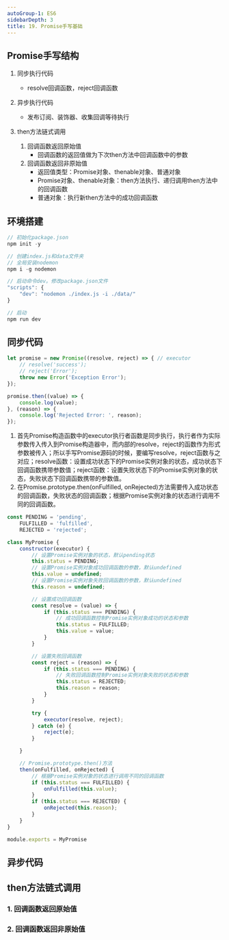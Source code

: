 ```yaml
---
autoGroup-1: ES6
sidebarDepth: 3
title: 19. Promise手写基础
---
```


## Promise手写结构
1. 同步执行代码
   - resolve回调函数，reject回调函数

2. 异步执行代码
   - 发布订阅、装饰器、收集回调等待执行

3. then方法链式调用
   1. 回调函数返回原始值
        * 回调函数的返回值做为下次then方法中回调函数中的参数
   2. 回调函数返回非原始值
        * 返回值类型：Promise对象、thenable对象、普通对象
        * Promise对象、thenable对象：then方法执行、递归调用then方法中的回调函数
        * 普通对象：执行新then方法中的成功回调函数

## 环境搭建
```js
// 初始化package.json
npm init -y

// 创建index.js和data文件夹
// 全局安装nodemon
npm i -g nodemon

// 启动命令dev。修改package.json文件
"scripts": {
    "dev": "nodemon ./index.js -i ./data/"
}

// 启动
npm run dev
```



## 同步代码
```javascript
let promise = new Promise((resolve, reject) => { // executor
    // resolve('success');
    // reject('Error');
    throw new Error('Exception Error');
});

promise.then((value) => {
    console.log(value);
}, (reason) => {
    console.log('Rejected Error: ', reason);
});
```
1. 首先Promise构造函数中的executor执行者函数是同步执行，执行者作为实际参数传入传入到Promise构造器中，而内部的resolve，reject的函数作为形式参数被传入；所以手写Promise源码的时候，要编写resolve，reject函数与之对应；resolve函数：设置成功状态下的Promise实例对象的状态，成功状态下回调函数携带参数值；reject函数：设置失败状态下的Promise实例对象的状态，失败状态下回调函数携带的参数值。
2. 在Promise.prototype.then(onFulfilled, onRejected)方法需要传入成功状态的回调函数，失败状态的回调函数；根据Promise实例对象的状态进行调用不同的回调函数。
```javascript
const PENDING = 'pending',
    FULFILLED = 'fulfilled',
    REJECTED = 'rejected';

class MyPromise {
    constructor(executor) {
        // 设置Promise实例对象的状态，默认pending状态
        this.status = PENDING;
        // 设置Promise实例对象成功回调函数的参数，默认undefined
        this.value = undefined;
        // 设置Promise实例对象失败回调函数的参数，默认undefined
        this.reason = undefined;

        // 设置成功回调函数
        const resolve = (value) => {
            if (this.status === PENDING) {
                // 成功回调函数控制Promise实例对象成功的状态和参数
                this.status = FULFILLED;
                this.value = value;
            }
        }

        // 设置失败回调函数
        const reject = (reason) => {
            if (this.status === PENDING) {
                // 失败回调函数控制Promise实例对象失败的状态和参数
                this.status = REJECTED;
                this.reason = reason;
            }
        }

        try {
            executor(resolve, reject);
        } catch (e) {
            reject(e);
        }

    }

    // Promise.prototype.then()方法
    then(onFulfilled, onRejected) {
        // 根据Promise实例对象的状态进行调用不同的回调函数
        if (this.status === FULFILLED) {
            onFulfilled(this.value);
        }
        if (this.status === REJECTED) {
            onRejected(this.reason);
        }
    }
}

module.exports = MyPromise
```

## 异步代码


## then方法链式调用
### 1. 回调函数返回原始值

### 2. 回调函数返回非原始值